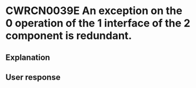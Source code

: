 # CWRCN0039E An exception on the 0 operation of the 1 interface of the 2 component is redundant.

## Explanation

## User response